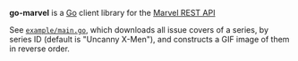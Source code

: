 **go-marvel** is a [Go](https://golang.org) client library for the [Marvel REST API](https://developer.marvel.com/)

See [`example/main.go`](https://github.com/ImJasonH/go-marvel/blob/master/example/main.go), which downloads all issue covers of a series, by series ID (default is "Uncanny X-Men"), and constructs a GIF image of them in reverse order.
